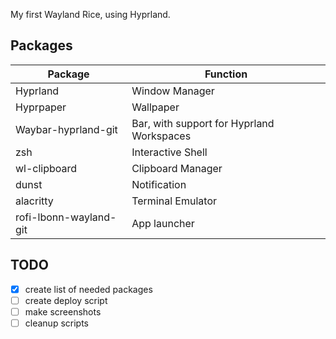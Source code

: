 
My first Wayland Rice, using Hyprland.

## Packages
|Package                |Function                                     |
|-----------------------|---------------------------------------------|    
|Hyprland               |Window Manager                               |    
|Hyprpaper              |Wallpaper                                    |
|Waybar-hyprland-git    |Bar, with support for Hyprland Workspaces    |
|zsh                    |Interactive Shell                            |
|wl-clipboard           |Clipboard Manager                            |
|dunst                  |Notification                                 | 
|alacritty              |Terminal Emulator                            |
|rofi-lbonn-wayland-git |App launcher                                 |

## TODO
-[x] create list of needed packages
-[ ] create deploy script
-[ ] make screenshots
-[ ] cleanup scripts
